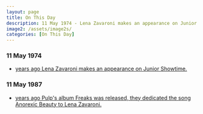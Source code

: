 ```yaml
---
layout: page
title: On This Day
description: 11 May 1974 - Lena Zavaroni makes an appearance on Junior Showtime. 11 May 1987 - Pulp's album Freaks was released, they dedicated the song Anorexic Beauty to Lena Zavaroni.
image2: /assets/image2s/
categories: [On This Day]
---
```


### 11 May 1974
* [<span id="age1"></span> years ago Lena Zavaroni makes an appearance on Junior Showtime.](/yorkshire%20television/1974/05/11/junior-showtime.html)

### 11 May 1987
* [<span id="age2"></span> years ago Pulp's album Freaks was released, they dedicated the song Anorexic Beauty to Lena Zavaroni.](/discography/tribute-songs/1987-05-11-pulp-freaks)

<!-- Script for calculating number of years ago -->
<script>
var dob = '19740511';
var year = Number(dob.substr(0, 4));
var month = Number(dob.substr(4, 2)) - 1;
var day = Number(dob.substr(6, 2));
var today = new Date();
var age1 = today.getFullYear() - year;
if (today.getMonth() < month || (today.getMonth() == month && today.getDate() < day)) {
  age1--;
}
document.getElementById("age1").innerHTML=age1;

var dob = '19870511';
var year = Number(dob.substr(0, 4));
var month = Number(dob.substr(4, 2)) - 1;
var day = Number(dob.substr(6, 2));
var today = new Date();
var age2 = today.getFullYear() - year;
if (today.getMonth() < month || (today.getMonth() == month && today.getDate() < day)) {
  age2--;
}
document.getElementById("age2").innerHTML=age2;
</script>

